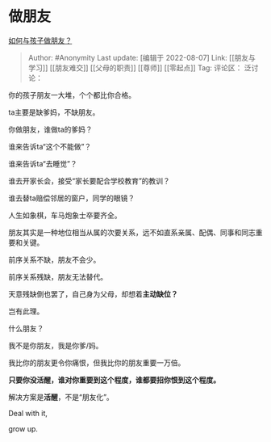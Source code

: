 # 做朋友
[如何与孩子做朋友？](https://www.zhihu.com/question/24821622/answer/2614276601)

> Author: #Anonymity
> Last update: [编辑于 2022-08-07]
> Link: [[朋友与学习]] [[朋友难交]] [[父母的职责]] [[尊师]] [[零起点]]
> Tag:
> 评论区：
> 泛讨论：

你的孩子朋友一大堆，个个都比你合格。

ta主要是缺爹妈，不缺朋友。

你做朋友，谁做ta的爹妈？

谁来告诉ta“这个不能做”？

谁来告诉ta“去睡觉”？

谁去开家长会，接受“家长要配合学校教育”的教训？

谁去替ta赔偿邻居的窗户，同学的眼镜？

人生如象棋，车马炮象士卒要齐全。

朋友其实是一种地位相当从属的次要关系，远不如直系亲属、配偶、同事和同志重要和关键。

前序关系不缺，朋友不会少。

前序关系残缺，朋友无法替代。

天意残缺倒也罢了，自己身为父母，却想着**主动缺位？**

岂有此理。

什么朋友？

我不是你朋友，我是你爹/妈。

我比你的朋友更令你痛恨，但我比你的朋友重要一万倍。

**只要你没活醒，谁对你重要到这个程度，谁都要招你恨到这个程度。**

解决方案是**活醒**，不是“朋友化”。

Deal with it,

grow up.
